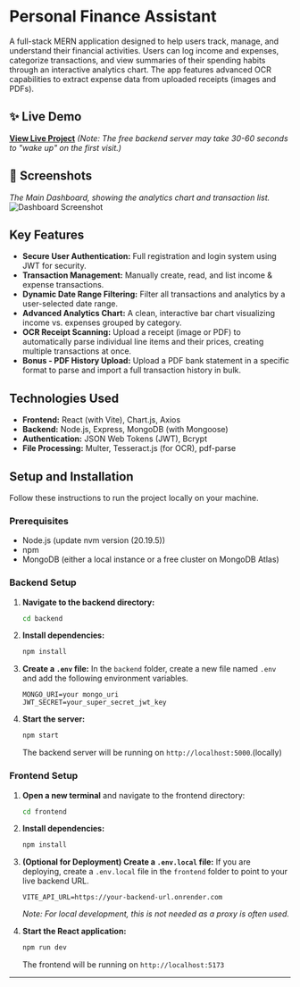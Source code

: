 # Personal Finance Assistant

A full-stack MERN application designed to help users track, manage, and understand their financial activities. Users can log income and expenses, categorize transactions, and view summaries of their spending habits through an interactive analytics chart.
The app features advanced OCR capabilities to extract expense data from uploaded receipts (images and PDFs).

## ✨ Live Demo

**[View Live Project](YOUR_DEPLOYED_FRONTEND_URL_HERE)** 
*(Note: The free backend server may take 30-60 seconds to "wake up" on the first visit.)*

## 📸 Screenshots

*The Main Dashboard, showing the analytics chart and transaction list.*
![Dashboard Screenshot](<path/to/your/screenshot.png>) 


## Key Features

*   **Secure User Authentication:** Full registration and login system using JWT for security.
*   **Transaction Management:** Manually create, read, and list income & expense transactions.
*   **Dynamic Date Range Filtering:** Filter all transactions and analytics by a user-selected date range.
*   **Advanced Analytics Chart:** A clean, interactive bar chart visualizing income vs. expenses grouped by category.
*   **OCR Receipt Scanning:** Upload a receipt (image or PDF) to automatically parse individual line items and their prices, creating multiple transactions at once.
*   **Bonus - PDF History Upload:** Upload a PDF bank statement in a specific format to parse and import a full transaction history in bulk.

## Technologies Used

*   **Frontend:** React (with Vite), Chart.js, Axios
*   **Backend:** Node.js, Express, MongoDB (with Mongoose)
*   **Authentication:** JSON Web Tokens (JWT), Bcrypt
*   **File Processing:** Multer, Tesseract.js (for OCR), pdf-parse

## Setup and Installation

Follow these instructions to run the project locally on your machine.

### Prerequisites

*   Node.js (update nvm version (20.19.5))
*   npm 
*   MongoDB (either a local instance or a free cluster on MongoDB Atlas)

### Backend Setup

1.  **Navigate to the backend directory:**
    ```sh
    cd backend
    ```

2.  **Install dependencies:**
    ```sh
    npm install
    ```

3.  **Create a `.env` file:**
    In the `backend` folder, create a new file named `.env` and add the following environment variables.

    ```
    MONGO_URI=your mongo_uri
    JWT_SECRET=your_super_secret_jwt_key
    ```

4.  **Start the server:**
    ```sh
    npm start
    ```
    The backend server will be running on `http://localhost:5000`.(locally)

### Frontend Setup

1.  **Open a new terminal** and navigate to the frontend directory:
    ```sh
    cd frontend
    ```

2.  **Install dependencies:**
    ```sh
    npm install
    ```
  
3.  **(Optional for Deployment) Create a `.env.local` file:**
    If you are deploying, create a `.env.local` file in the `frontend` folder to point to your live backend URL.
    ```
    VITE_API_URL=https://your-backend-url.onrender.com
    ```
    *Note: For local development, this is not needed as a proxy is often used.*


4.  **Start the React application:**
    ```sh
    npm run dev
    ```
    The frontend will be running on `http://localhost:5173` 

---
